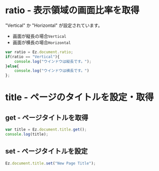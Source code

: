 # ratio - 表示領域の画面比率を取得
"Vertical" か "Horizontal" が設定されています。

- 画面が縦長の場合``Vertical``
- 画面が横長の場合``Horizontal``

```javascript
var ratio = Ez.document.ratio;
if(ratio == "Vertical"){
    console.log("ウインドウは縦長です。");
}else{
    console.log("ウインドウは横長です。")
};
```

# title - ページのタイトルを設定・取得

## get - ページタイトルを取得
```typescript
var title = Ez.document.title.get();
console.log(title);
```

## set - ページタイトルを設定
```typescript
Ez.document.title.set("New Page Title");
```